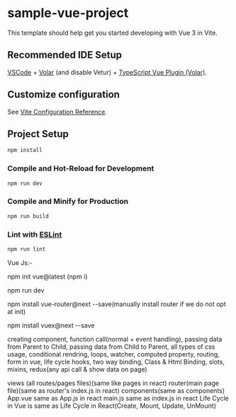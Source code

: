# sample-vue-project

This template should help get you started developing with Vue 3 in Vite.

## Recommended IDE Setup

[VSCode](https://code.visualstudio.com/) + [Volar](https://marketplace.visualstudio.com/items?itemName=Vue.volar) (and disable Vetur) + [TypeScript Vue Plugin (Volar)](https://marketplace.visualstudio.com/items?itemName=Vue.vscode-typescript-vue-plugin).

## Customize configuration

See [Vite Configuration Reference](https://vitejs.dev/config/).

## Project Setup

```sh
npm install
```

### Compile and Hot-Reload for Development

```sh
npm run dev
```

### Compile and Minify for Production

```sh
npm run build
```

### Lint with [ESLint](https://eslint.org/)

```sh
npm run lint
```

Vue Js:-

npm init vue@latest (npm i)

npm run dev

npm install vue-router@next --save(manually install router if we do not opt at init)

npm install vuex@next --save

creating component, function call(normal + event handling), passing data from Parent to Child,
passing data from Child to Parent, all types of css usage, conditional rendring, loops, watcher,
computed property, routing, form in vue, life cycle hooks, two way binding, Class & Html Binding,
slots, mixins, redux(any api call & show data on page)

views (all routes/pages files)(same like pages in react)
router(main page file)(same as router's index.js in react)
components(same as components)
App.vue same as App.js in react
main.js same as index.js in react
Life Cycle in Vue is same as Life Cycle in React(Create, Mount, Update, UnMount)
